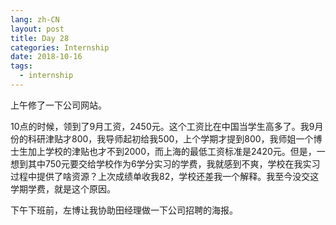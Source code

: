 ```yaml
---
lang: zh-CN
layout: post
title: Day 28
categories: Internship
date: 2018-10-16
tags:
  - internship
---
```


上午修了一下公司网站。

10点的时候，领到了9月工资，2450元。这个工资比在中国当学生高多了。我9月份的科研津贴才800，我导师起初给我500，上个学期才提到800，我师姐一个博士生加上学校的津贴也才不到2000，而上海的最低工资标准是2420元。但是，一想到其中750元要交给学校作为6学分实习的学费，我就感到不爽，学校在我实习过程中提供了啥资源？上次成绩单收我82，学校还差我一个解释。我至今没交这学期学费，就是这个原因。

下午下班前，左博让我协助田经理做一下公司招聘的海报。
